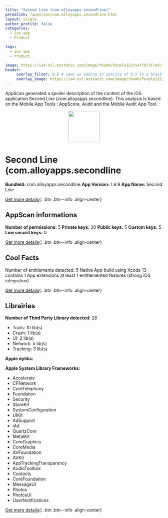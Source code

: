 ```yaml
---
title: "Second Line (com.alloyapps.secondline)"
permalink: /apps/ios/com.alloyapps.secondline.html
layout: single
author_profile: false
categories: 
  - ios app 
  - Product 

tags: 
  - ios app 
  - Product 

image: https://is4-ssl.mzstatic.com/image/thumb/Purple122/v4/f9/5f/a4/f95fa4a7-c315-722c-ec0a-9317e3442286/AppIcon-1x_U007emarketing-0-7-0-85-220.png/512x512bb.jpg
header: 
     overlay_filter: 0.5 # same as adding an opacity of 0.5 to a black background
     overlay_image: https://is4-ssl.mzstatic.com/image/thumb/Purple122/v4/f9/5f/a4/f95fa4a7-c315-722c-ec0a-9317e3442286/AppIcon-1x_U007emarketing-0-7-0-85-220.png/512x512bb.jpg
---
```

AppScan generated a spoiler description of the content of the iOS application Second Line (com.alloyapps.secondline). This analysis is based on the Mobile App Tools : AppScore, Audit and the Mobile Audit App Tool.

  
  
<div style="text-align: center;"><img src="https://is4-ssl.mzstatic.com/image/thumb/Purple122/v4/f9/5f/a4/f95fa4a7-c315-722c-ec0a-9317e3442286/AppIcon-1x_U007emarketing-0-7-0-85-220.png/512x512bb.jpg" width="100" height="100"></div>  
  
# Second Line (com.alloyapps.secondline

**BundleId:** com.alloyapps.secondline
**App Version:** 1.9.9
**App Name:** Second Line


[Get more details](/pricing.html){: .btn .btn--info .align-center}  
  
## AppScan informations 

**Number of permissions:** 5
**Private keys:** 30
**Public keys:** 5
**Custom keys:** 5
**Low securit keys:** 0
  
[Get more details](/pricing.html){: .btn .btn--info .align-center}

## Cool Facts

Number of entitlements detected: 5
Native App
build using Xcode 13
contains 1 App extensions
at least 1 entitlemented features (strong iOS integration)
  
[Get more details](/pricing.html){: .btn .btn--info .align-center}

## Librairies 
**Number of Third Party Library detected:** 28
- Tools: 10 lib(s)
- Crash: 1 lib(s)
- UI: 2 lib(s)
- Network: 5 lib(s)
- Tracking: 3 lib(s)

**Apple dylibs:**


**Apple System Library Frameworks:**
- Accelerate
- CFNetwork
- CoreTelephony
- Foundation
- Security
- StoreKit
- SystemConfiguration
- UIKit
- AdSupport
- iAd
- QuartzCore
- MetalKit
- CoreGraphics
- CoreMedia
- AVFoundation
- AVKit
- AppTrackingTransparency
- AudioToolbox
- Contacts
- CoreFoundation
- MessageUI
- Photos
- PhotosUI
- UserNotifications


  
[Get more details](/pricing.html){: .btn .btn--info .align-center}

